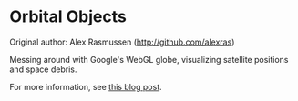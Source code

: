 Orbital Objects
===============

Original author: Alex Rasmussen (http://github.com/alexras)

Messing around with Google's WebGL globe, visualizing satellite positions and space debris.

For more information, see [this blog post](http://alexras.info/blog/2013/11/30/visualizing-satellites-and-space-debris.html).
